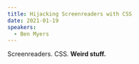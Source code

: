 ```yaml
---
title: Hijacking Screenreaders with CSS
date: 2021-01-19
speakers:
  - Ben Myers
---
```


Screenreaders. CSS. **Weird stuff.**
